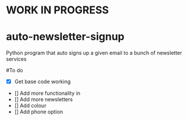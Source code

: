 # WORK IN PROGRESS

# auto-newsletter-signup
Python program that auto signs up a given email to a bunch of newsletter services

#To do

- [x] Get base code working
- [] Add more functionality in
- [] Add more newsletters
- [] Add colour
- [] Add phone option
